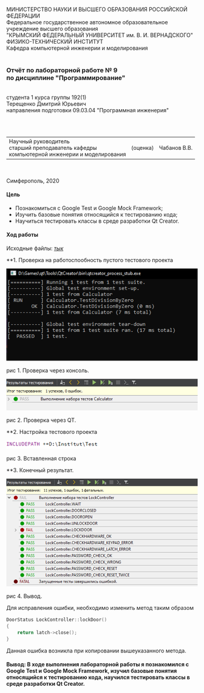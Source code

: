МИНИСТЕРСТВО НАУКИ  И ВЫСШЕГО ОБРАЗОВАНИЯ РОССИЙСКОЙ ФЕДЕРАЦИИ  
Федеральное государственное автономное образовательное учреждение высшего образования  
"КРЫМСКИЙ ФЕДЕРАЛЬНЫЙ УНИВЕРСИТЕТ им. В. И. ВЕРНАДСКОГО"  
ФИЗИКО-ТЕХНИЧЕСКИЙ ИНСТИТУТ  
Кафедра компьютерной инженерии и моделирования
<br/><br/>
### Отчёт по лабораторной работе № 9<br/> по дисциплине "Программирование"
<br/>
​
студента 1 курса группы 192(1)  
<br/>Терещенко Дмитрий Юрьевич
<br/>направления подготовки 09.03.04 "Программная инженерия"

<br/><br/>
<table>
<tr><td>Научный руководитель<br/> старший преподаватель кафедры<br/> компьютерной инженерии и моделирования</td>
<td>(оценка)</td>
<td>Чабанов В.В.</td>
</tr>
</table>
<br/><br/>
​
Симферополь, 2020

#### Цель
* Познакомиться с Google Test и Google Mock Framework;
* Изучить базовые понятия относящийся к тестированию кода;
* Научиться тестировать классы в среде разработки Qt Creator.

#### Ход работы

Исходные файлы: [*тык*](https://github.com/dmirter/Tereshenko/tree/master/Laboratory%209/Program)
 
**1. Проверка на работоспообность пустого тестового проекта

![](https://github.com/dmirter/Tereshenko/blob/master/Laboratory%209/img/1.png)

рис 1. Проверка через консоль.

![](https://github.com/dmirter/Tereshenko/blob/master/Laboratory%209/img/2.png)

рис 2. Проверка через QT.

**2. Настройка тестового проекта

![](https://github.com/dmirter/Tereshenko/blob/master/Laboratory%209/img/4.png)

рис 3. Вставленная строка

**3. Конечный результат.

![](https://github.com/dmirter/Tereshenko/blob/master/Laboratory%209/img/3.png)

рис 4. Вывод.

Для исправления ошибки, необходимо изменить метод таким образом<br>
```C++
DoorStatus LockController::lockDoor()
{
    return latch->close();
}
```
 Данная ошибка возникла при копировании вышеуказанного метода.

#### Вывод: В ходе выполнения лабораторной работы я познакомился с Google Test и Google Mock Framework, изучил базовые понятия относящийся к тестированию кода, научился тестировать классы в среде разработки Qt Creator.

